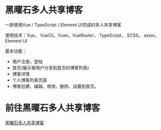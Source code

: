 # 黑曜石多人共享博客

一款使用Vue / TypeScript / Element UI完成的多人共享博客

使用技术：Vue， VueCli，Vuex，VueRouter， TypeScript， SCSS， axios， Element UI

基本功能：
* 用户注册，登陆
* 首页(展示被用户分享到首页的博客列表)
* 博客详情
* 个人博客列表页面
* 博客创建、编辑、修改、删除、设置到首页。

# 前往黑曜石多人共享博客
[黑曜石多人共享博客](http://gaocarri.gitee.io/obsidian-blog/#/index)
